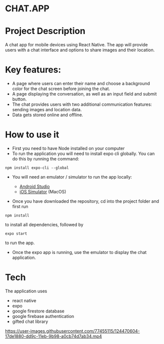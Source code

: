 # CHAT.APP
 
# Project Description
A chat app for mobile devices using React Native. The app will
provide users with a chat interface and options to share images and their
location.


# Key features:
- A page where users can enter their name and choose a background color for the chat screen before joining the chat.
- A page displaying the conversation, as well as an input field and submit button.
- The chat provides users with two additional communication features: sending images and location data.
- Data gets stored online and offline.


# How to use it
* First you need to have Node installed on your computer
* To run the application you will need to install expo cli globally. You can do this by running the command:
```
npm install expo-cli --global
```
* You will need an emulator / simulator to run the app locally: 

     - [Android Studio](https://docs.expo.io/workflow/android-studio-emulator/)
     - [iOS Simulator](https://docs.expo.io/workflow/ios-simulator/) (MacOS)
* Once you have downloaded the repository, cd into the project folder and first run
```
npm install
```
to install all dependencies, followed by
```
expo start
```
to run the app. 
* Once the expo app is running, use the emulator to display the chat application. 

# Tech
The application uses
* react native
* expo
* google firestore database
* google firebase authentication
* gifted chat library


https://user-images.githubusercontent.com/77455115/124470604-17de1880-dd9c-11eb-9b98-a0cb74d7ab34.mp4

